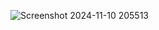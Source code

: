 ![Screenshot 2024-11-10 205513](https://github.com/user-attachments/assets/c55c953d-df54-477c-aa5c-18a074042d2f)


